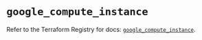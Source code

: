 # `google_compute_instance`

Refer to the Terraform Registry for docs: [`google_compute_instance`](https://registry.terraform.io/providers/hashicorp/google-beta/5.29.1/docs/resources/google_compute_instance).
